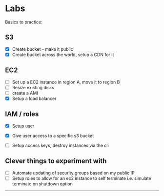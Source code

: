 Labs
======================================

Basics to practice:

S3
---------------

- [x] Create bucket - make it public
- [x] Create bucket across the world, setup a CDN for it

EC2
---------------

- [ ] Set up a EC2 instance in region A, move it to region B
- [ ] Resize existing disks
- [ ] create a AMI
- [x] Setup a load balancer

IAM / roles
---------------

- [x] Setup user
- [x] Give user access to a specific s3 bucket
- [ ] Setup access keys, destroy instances via the cli


Clever things to experiment with
---------------
- [ ] Automate updating of security groups based on my public IP
- [ ] Setup roles to allow for an ec2 instance to self terminate i.e. simulate terminate on shutdown option

---------------
